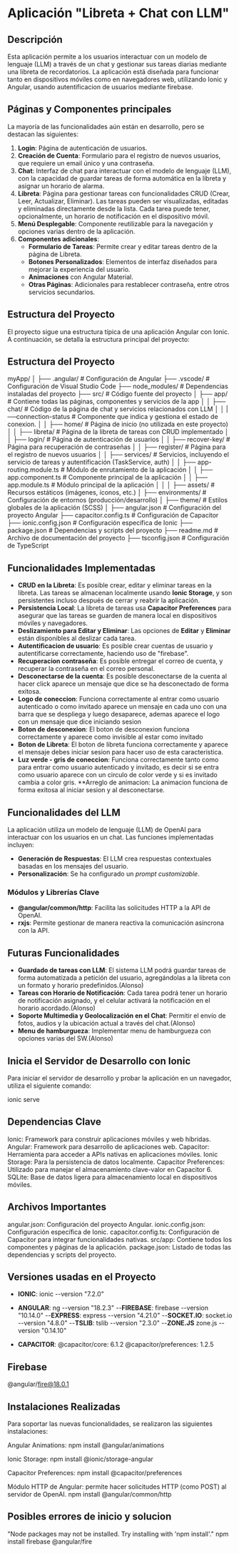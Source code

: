 # Aplicación "Libreta + Chat con LLM"

## Descripción
Esta aplicación permite a los usuarios interactuar con un modelo de lenguaje (LLM) a través de un chat y gestionar sus tareas diarias mediante una libreta de recordatorios. La aplicación está diseñada para funcionar tanto en dispositivos móviles como en navegadores web, utilizando Ionic y Angular, usando autentificacion de usuarios mediante firebase.


## Páginas y Componentes principales
La mayoría de las funcionalidades aún están en desarrollo, pero se destacan las siguientes:
1. **Login**: Página de autenticación de usuarios.
2. **Creación de Cuenta**: Formulario para el registro de nuevos usuarios, que requiere un email único y una contraseña.
3. **Chat**: Interfaz de chat para interactuar con el modelo de lenguaje (LLM), con la capacidad de guardar tareas de forma automática en la libreta y asignar un horario de alarma.
4. **Libreta**: Página para gestionar tareas con funcionalidades CRUD (Crear, Leer, Actualizar, Eliminar). Las tareas pueden ser visualizadas, editadas y eliminadas directamente desde la lista. Cada tarea puede tener, opcionalmente, un horario de notificación en el dispositivo móvil.
5. **Menú Desplegable**: Componente reutilizable para la navegación y opciones varias dentro de la aplicación.
6. **Componentes adicionales**:
   - **Formulario de Tareas**: Permite crear y editar tareas dentro de la página de Libreta.
   - **Botones Personalizados**: Elementos de interfaz diseñados para mejorar la experiencia del usuario.
   - **Animaciones** con Angular Material.
   - **Otras Páginas**: Adicionales para restablecer contraseña, entre otros servicios secundarios.



## Estructura del Proyecto
El proyecto sigue una estructura típica de una aplicación Angular con Ionic. A continuación, se detalla la estructura principal del proyecto:
## Estructura del Proyecto

myApp/
│
├── .angular/                # Configuración de Angular
├── .vscode/                 # Configuración de Visual Studio Code
├── node_modules/            # Dependencias instaladas del proyecto
├── src/                     # Código fuente del proyecto
│   ├── app/                 # Contiene todas las páginas, componentes y servicios de la app
│   │   ├── chat/            # Código de la página de chat y servicios relacionados con LLM
│   │   |──connection-status # Componente que indica y gestiona el estado de conexion.
│   │   ├── home/            # Página de inicio (no utilizada en este proyecto)
│   │   ├── libreta/         # Página de la libreta de tareas con CRUD implementado
│   │   ├── login/           # Página de autenticación de usuarios
│   │   ├── recover-key/     # Página para recuperación de contraseñas
│   │   ├── register/        # Página para el registro de nuevos usuarios
│   │   ├── services/        # Servicios, incluyendo el servicio de tareas y autentificación (TaskService, auth)
│   │   ├── app-routing.module.ts  # Módulo de enrutamiento de la aplicación
│   │   ├── app.component.ts       # Componente principal de la aplicación
│   │   ├── app.module.ts          # Módulo principal de la aplicación
│   │
│   ├── assets/              # Recursos estáticos (imágenes, íconos, etc.)
│   ├── environments/        # Configuración de entornos (producción/desarrollo)
│   ├── theme/               # Estilos globales de la aplicación (SCSS)
│
├── angular.json             # Configuración del proyecto Angular
├── capacitor.config.ts      # Configuración de Capacitor
├── ionic.config.json        # Configuración específica de Ionic
├── package.json             # Dependencias y scripts del proyecto
├── readme.md                # Archivo de documentación del proyecto
├── tsconfig.json            # Configuración de TypeScript


## Funcionalidades Implementadas
- **CRUD en la Libreta**: Es posible crear, editar y eliminar tareas en la libreta. Las tareas se almacenan localmente usando **Ionic Storage**, y son persistentes incluso después de cerrar y reabrir la aplicación.
- **Persistencia Local**: La libreta de tareas usa **Capacitor Preferences** para asegurar que las tareas se guarden de manera local en dispositivos móviles y navegadores.
- **Deslizamiento para Editar y Eliminar**: Las opciones de **Editar** y **Eliminar** están disponibles al deslizar cada tarea.
- **Autentificacion de usuario**: Es posible crear cuentas de usuario y autentificarse correctamente, haciendo uso de "firebase".
- **Recuperacion contraseña**: Es posible entregar el correo de cuenta, y recuperar la contraseña en el correo personal.
- **Desconectarse de la cuenta**: Es posible desconectarse de la cuenta al hacer click aparece un mensaje que dice se ha desconectado de forma exitosa.
- **Logo de coneccion**: Funciona correctamente al entrar como usuario autenticado o como invitado aparece un mensaje en cada uno con una barra que se despliega y luego desaparece, ademas aparece el logo con un mensaje que dice iniciando sesion
- **Boton de desconexion**: El boton de desconexion funciona correctamente y aparece como invisible al estar como invitado
- **Boton de Libreta**: El boton de libreta funciona correctamente y aparece el mensaje debes iniciar sesion para hacer uso de esta caracteristica.
- **Luz verde - gris de coneccion**: Funciona correctamente tanto como para entrar como usuario autenticado y invitado, es decir si se entra como usuario aparece con un circulo de color verde y si es invitado cambia a color gris.
**Arreglo de animacion: La animacion funciona de forma exitosa al iniciar sesion y al desconectarse.


## Funcionalidades del LLM
La aplicación utiliza un modelo de lenguaje (LLM) de OpenAI para interactuar con los usuarios en un chat. Las funciones implementadas incluyen:
- **Generación de Respuestas**: El LLM crea respuestas contextuales basadas en los mensajes del usuario.
- **Personalización**: Se ha configurado un *prompt customizable*.


### Módulos y Librerías Clave

- **@angular/common/http**: Facilita las solicitudes HTTP a la API de OpenAI.
- **rxjs**: Permite gestionar de manera reactiva la comunicación asíncrona con la API.


## Futuras Funcionalidades
- **Guardado de tareas con LLM**: El sistema LLM podrá guardar tareas de forma automatizada a petición del usuario, agregándolas a la libreta con un formato y horario predefinidos.(Alonso)
- **Tareas con Horario de Notificación**: Cada tarea podrá tener un horario de notificación asignado, y el celular activará la notificación en el horario acordado.(Alonso)
- **Soporte Multimedia y Geolocalización en el Chat**: Permitir el envío de fotos, audios y la ubicación actual a través del chat.(Alonso)
- **Menu de hamburgueza**: Implementar menu de hamburgueza con opciones varias del SW.(Alonso)



## Inicia el Servidor de Desarrollo con Ionic
Para iniciar el servidor de desarrollo y probar la aplicación en un navegador, utiliza el siguiente comando:

ionic serve


## Dependencias Clave
Ionic: Framework para construir aplicaciones móviles y web híbridas.
Angular: Framework para desarrollo de aplicaciones web.
Capacitor: Herramienta para acceder a APIs nativas en aplicaciones móviles.
Ionic Storage: Para la persistencia de datos localmente.
Capacitor Preferences: Utilizado para manejar el almacenamiento clave-valor en Capacitor 6.
SQLite: Base de datos ligera para almacenamiento local en dispositivos móviles.

## Archivos Importantes
angular.json: Configuración del proyecto Angular.
ionic.config.json: Configuración específica de Ionic.
capacitor.config.ts: Configuración de Capacitor para integrar funcionalidades nativas.
src/app: Contiene todos los componentes y páginas de la aplicación.
package.json: Listado de todas las dependencias y scripts del proyecto.

## Versiones usadas en el Proyecto
- **IONIC**: ionic --version "7.2.0"
- **ANGULAR**: ng --version "18.2.3"
--**FIREBASE**: firebase --version "10.14.0"
--**EXPRESS**: express --version "4.21.0"
--**SOCKET.IO**: socket.io --version "4.8.0"
--**TSLIB**: tslib --version "2.3.0"
--**ZONE.JS** zone.js --version "0.14.10"

- **CAPACITOR**:
   @capacitor/core: 6.1.2
   @capacitor/preferences: 1.2.5

## Firebase
   @angular/fire@18.0.1

## Instalaciones Realizadas
Para soportar las nuevas funcionalidades, se realizaron las siguientes instalaciones:

Angular Animations:
npm install @angular/animations

Ionic Storage:
npm install @ionic/storage-angular

Capacitor Preferences:
npm install @capacitor/preferences

Módulo HTTP de Angular: permite hacer solicitudes HTTP (como POST) al servidor de OpenAI.
npm install @angular/common/http



## Posibles errores de inicio y solucion
"Node packages may not be installed. Try installing with 'npm install'."
npm install firebase @angular/fire



